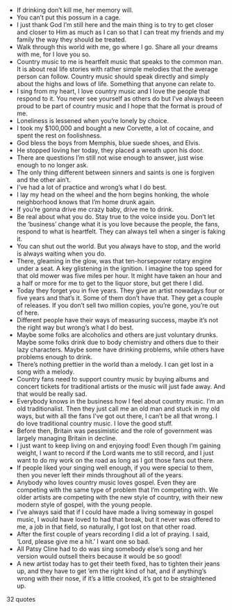  - If drinking don’t kill me, her memory will.
 - You can’t put this possum in a cage.
 - I just thank God I’m still here and the main thing is to try to get closer and closer to Him as much as I can so that I can treat my friends and my family the way they should be treated.
 - Walk through this world with me, go where I go. Share all your dreams with me, for I love you so.
 - Country music to me is heartfelt music that speaks to the common man. It is about real life stories with rather simple melodies that the average person can follow. Country music should speak directly and simply about the highs and lows of life. Something that anyone can relate to.
 - I sing from my heart, I love country music and I love the people that respond to it. You never see yourself as others do but I’ve always beeen proud to be part of country music and I hope that the format is proud of me.
 - Loneliness is lessened when you’re lonely by choice.
 - I took my $100,000 and bought a new Corvette, a lot of cocaine, and spent the rest on foolishness.
 - God bless the boys from Memphis, blue suede shoes, and Elvis.
 - He stopped loving her today, they placed a wreath upon his door.
 - There are questions I’m still not wise enough to answer, just wise enough to no longer ask.
 - The only thing different between sinners and saints is one is forgiven and the other ain’t.
 - I’ve had a lot of practice and wrong’s what I do best.
 - I lay my head on the wheel and the horn begins honking, the whole neighborhood knows that I’m home drunk again.
 - If you’re gonna drive me crazy baby, drive me to drink.
 - Be real about what you do. Stay true to the voice inside you. Don’t let the ‘business’ change what it is you love because the people, the fans, respond to what is heartfelt. They can always tell when a singer is faking it.
 - You can shut out the world. But you always have to stop, and the world is always waiting when you do.
 - There, gleaming in the glow, was that ten-horsepower rotary engine under a seat. A key glistening in the ignition. I imagine the top speed for that old mower was five miles per hour. It might have taken an hour and a half or more for me to get to the liquor store, but get there I did.
 - Today they forget you in five years. They give an artist nowadays four or five years and that’s it. Some of them don’t have that. They get a couple of releases. If you don’t sell two million copies, you’re gone, you’re out of here.
 - Different people have their ways of measuring success, maybe it’s not the right way but wrong’s what I do best.
 - Maybe some folks are alcoholics and others are just voluntary drunks. Maybe some folks drink due to body chemistry and others due to their lazy characters. Maybe some have drinking problems, while others have problems enough to drink.
 - There’s nothing prettier in the world than a melody. I can get lost in a song with a melody.
 - Country fans need to support country music by buying albums and concert tickets for traditional artists or the music will just fade away. And that would be really sad.
 - Everybody knows in the business how I feel about country music. I’m an old traditionalist. Then they just call me an old man and stuck in my old ways, but with all the fans I’ve got out there, I can’t be all that wrong. I do love traditional country music. I love the good stuff.
 - Before then, Britain was pessimistic and the role of government was largely managing Britain in decline.
 - I just want to keep living on and enjoying food! Even though I’m gaining weight, I want to record if the Lord wants me to still record, and I just want to do my work on the road as long as I got those fans out there.
 - If people liked your singing well enough, if you were special to them, then you never left their minds throughout all of the years.
 - Anybody who loves country music loves gospel. Even they are competing with the same type of problem that I’m competing with. We older artists are competing with the new style of country, with their new modern style of gospel, with the young people.
 - I’ve always said that if I could have made a living someway in gospel music, I would have loved to had that break, but it never was offered to me, a job in that field, so naturally, I got lost on that other road.
 - After the first couple of years recording I did a lot of praying. I said, ‘Lord, please give me a hit.’ I want one so bad.
 - All Patsy Cline had to do was sing somebody else’s song and her version would outsell theirs because it would be so good!
 - A new artist today has to get their teeth fixed, has to tighten their jeans up, and they have to get ’em the right kind of hat, and if anything’s wrong with their nose, if it’s a little crooked, it’s got to be straightened up.

32 quotes